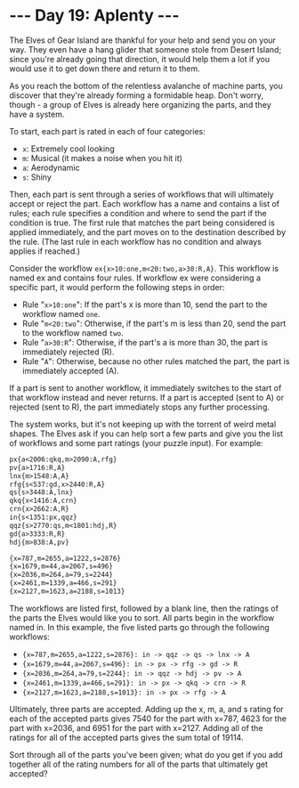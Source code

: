 # --- Day 19: Aplenty ---

The Elves of Gear Island are thankful for your help and send you on your way.
They even have a hang glider that someone stole from Desert Island; since you're
already going that direction, it would help them a lot if you would use it to
get down there and return it to them.

As you reach the bottom of the relentless avalanche of machine parts, you
discover that they're already forming a formidable heap. Don't worry,
though - a group of Elves is already here organizing the parts, and they have
a system.

To start, each part is rated in each of four categories:

- `x`: Extremely cool looking
- `m`: Musical (it makes a noise when you hit it)
- `a`: Aerodynamic
- `s`: Shiny

Then, each part is sent through a series of workflows that will ultimately
accept or reject the part. Each workflow has a name and contains a list of
rules; each rule specifies a condition and where to send the part if the
condition is true. The first rule that matches the part being considered is
applied immediately, and the part moves on to the destination described by the
rule. (The last rule in each workflow has no condition and always applies if
reached.)

Consider the workflow `ex{x>10:one,m<20:two,a>30:R,A}`. This workflow is named
ex and contains four rules. If workflow ex were considering a specific part, it
would perform the following steps in order:

- Rule "`x>10:one`": If the part's x is more than 10, send the part to the
  workflow named `one`.
- Rule "`m<20:two`": Otherwise, if the part's m is less than 20, send the part
  to the workflow named `two`.
- Rule "`a>30:R`": Otherwise, if the part's a is more than 30, the part is
  immediately rejected (R).
- Rule "`A`": Otherwise, because no other rules matched the part, the part is
  immediately accepted (A).

If a part is sent to another workflow, it immediately switches to the start of
that workflow instead and never returns. If a part is accepted (sent to A) or
rejected (sent to R), the part immediately stops any further processing.

The system works, but it's not keeping up with the torrent of weird metal
shapes. The Elves ask if you can help sort a few parts and give you the list of
workflows and some part ratings (your puzzle input). For example:

```txt
px{a<2006:qkq,m>2090:A,rfg}
pv{a>1716:R,A}
lnx{m>1548:A,A}
rfg{s<537:gd,x>2440:R,A}
qs{s>3448:A,lnx}
qkq{x<1416:A,crn}
crn{x>2662:A,R}
in{s<1351:px,qqz}
qqz{s>2770:qs,m<1801:hdj,R}
gd{a>3333:R,R}
hdj{m>838:A,pv}

{x=787,m=2655,a=1222,s=2876}
{x=1679,m=44,a=2067,s=496}
{x=2036,m=264,a=79,s=2244}
{x=2461,m=1339,a=466,s=291}
{x=2127,m=1623,a=2188,s=1013}
```

The workflows are listed first, followed by a blank line, then the ratings of
the parts the Elves would like you to sort. All parts begin in the workflow
named in. In this example, the five listed parts go through the following
workflows:

- `{x=787,m=2655,a=1222,s=2876}: in -> qqz -> qs -> lnx -> A`
- `{x=1679,m=44,a=2067,s=496}: in -> px -> rfg -> gd -> R`
- `{x=2036,m=264,a=79,s=2244}: in -> qqz -> hdj -> pv -> A`
- `{x=2461,m=1339,a=466,s=291}: in -> px -> qkq -> crn -> R`
- `{x=2127,m=1623,a=2188,s=1013}: in -> px -> rfg -> A`

Ultimately, three parts are accepted. Adding up the x, m, a, and s rating for
each of the accepted parts gives 7540 for the part with x=787, 4623 for the part
with x=2036, and 6951 for the part with x=2127. Adding all of the ratings for
all of the accepted parts gives the sum total of 19114.

Sort through all of the parts you've been given; what do you get if you add
together all of the rating numbers for all of the parts that ultimately get
accepted?
